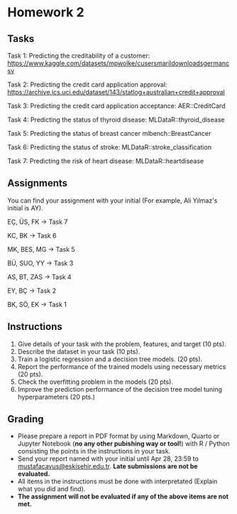 # Homework 2

## Tasks

Task 1: Predicting the creditability of a customer: https://www.kaggle.com/datasets/mpwolke/cusersmarildownloadsgermancsv

Task 2: Predicting the credit card application approval: https://archive.ics.uci.edu/dataset/143/statlog+australian+credit+approval

Task 3: Predicting the credit card application acceptance: AER::CreditCard

Task 4: Predicting the status of thyroid disease: MLDataR::thyroid_disease

Task 5: Predicting the status of breast cancer mlbench::BreastCancer

Task 6: Predicting the status of stroke: MLDataR::stroke_classification

Task 7: Predicting the risk of heart disease: MLDataR::heartdisease


## Assignments

You can find your assignment with your initial (For example, Ali Yılmaz's initial is AY).

EÇ, ÜS, FK -> Task 7 

KC, BK -> Task 6  

MK, BES, MG -> Task 5 

BÜ, SUO, YY -> Task 3 

AS, BT, ZAS -> Task 4 

EY, BÇ -> Task 2 

BK, SÖ, EK -> Task 1 



## Instructions

1. Give details of your task with the problem, features, and target (10 pts). 
2. Describe the dataset in your task (10 pts).
3. Train a logistic regression and a decision tree models. (20 pts).
4. Report the performance of the trained models using necessary metrics (20 pts).
5. Check the overfitting problem in the models (20 pts).
6. Improve the prediction performance of the decision tree model tuning hyperparameters (20 pts.) 


## Grading

* Please prepare a report in PDF format by using Markdown, Quarto or Jupyter Notebook (**no any other pubishing way or tool!**)  with R / Python consisting the points in the instructions in your task.
* Send your report named with your initial until Apr 28, 23:59 to mustafacavus@eskisehir.edu.tr. **Late submissions are not be evaluated.**
* All items in the instructions must be done with interpretated (Explain what you did and find). 
* **The assignment will not be evaluated if any of the above items are not met.**
